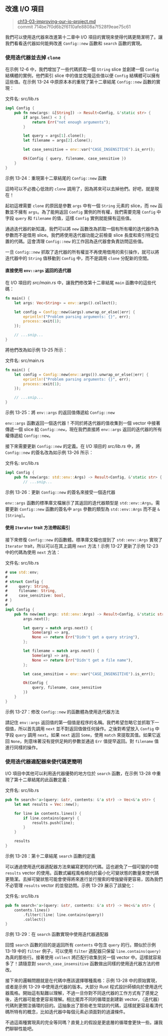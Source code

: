 ## 改進 I/O 項目

> [ch13-03-improving-our-io-project.md](https://github.com/rust-lang/book/blob/master/second-edition/src/ch13-03-improving-our-io-project.md)
> <br>
> commit 714be7f0d6b2f6110afe8808a7f528f9eae75c61

我們可以使用迭代器來改進第十二章中 I/O 項目的實現來使得代碼更簡潔明了。讓我們看看迭代器如何能夠改進 `Config::new` 函數和 `search` 函數的實現。

### 使用迭代器並去掉 `clone`

在示例 12-6 中，我們增加了一些代碼抓取一個 `String` slice 並創建一個 `Config` 結構體的實例，他們索引 slice 中的值並克隆這些值以便 `Config` 結構體可以擁有這些值。在示例 13-24 中原原本本的重現了第十二章結尾 `Config::new` 函數的實現：

<span class="filename">文件名: src/lib.rs</span>

```rust
impl Config {
    pub fn new(args: &[String]) -> Result<Config, &'static str> {
        if args.len() < 3 {
            return Err("not enough arguments");
        }

        let query = args[1].clone();
        let filename = args[2].clone();

        let case_sensitive = env::var("CASE_INSENSITIVE").is_err();

        Ok(Config { query, filename, case_sensitive })
    }
}
```

<span class="caption">示例 13-24：重現第十二章結尾的 `Config::new` 函數</span>

這時可以不必擔心低效的 `clone` 調用了，因為將來可以去掉他們。好吧，就是現在！

起初這裡需要 `clone` 的原因是參數 `args` 中有一個 `String` 元素的 slice，而 `new` 函數並不擁有 `args`。為了能夠返回 `Config` 實例的所有權，我們需要克隆 `Config` 中字段 `query` 和 `filename` 的值，這樣 `Config` 實例就能擁有這些值。

通過迭代器的新知識，我們可以將 `new` 函數改為抓取一個有所有權的迭代器作為參數而不是借用 slice。我們將使用迭代器功能之前檢查 slice 長度和索引特定位置的代碼。這會清理 `Config::new` 的工作因為迭代器會負責訪問這些值。

一旦 `Config::new` 抓取了迭代器的所有權並不再使用借用的索引操作，就可以將迭代器中的 `String` 值移動到 `Config` 中，而不是調用 `clone` 分配新的空間。

#### 直接使用 `env::args` 返回的迭代器

在 I/O 項目的 *src/main.rs* 中，讓我們修改第十二章結尾 `main` 函數中的這些代碼：

```rust
fn main() {
    let args: Vec<String> = env::args().collect();

    let config = Config::new(&args).unwrap_or_else(|err| {
        eprintln!("Problem parsing arguments: {}", err);
        process::exit(1);
    });

    // ...snip...
}
```

將他們改為如示例 13-25 所示：

<span class="filename">文件名: src/main.rs</span>

```rust
fn main() {
    let config = Config::new(env::args()).unwrap_or_else(|err| {
        eprintln!("Problem parsing arguments: {}", err);
        process::exit(1);
    });

    // ...snip...
}
```

<span class="caption">示例 13-25：將 `env::args` 的返回值傳遞給 `Config::new`</span>

`env::args` 函數返回一個迭代器！不同於將迭代器的值收集到一個 vector 中接著傳遞一個 slice 給 `Config::new`，現在我們直接將 `env::args` 返回的迭代器的所有權傳遞給 `Config::new`。

接下來需要更新 `Config::new` 的定義。在 I/O 項目的 *src/lib.rs* 中，將 `Config::new` 的簽名改為如示例 13-26 所示：

<span class="filename">文件名: src/lib.rs</span>

```rust
impl Config {
    pub fn new(args: std::env::Args) -> Result<Config, &'static str> {
        // ...snip...
```

<span class="caption">示例 13-26：更新 `Config::new` 的簽名來接受一個迭代器</span>

`env::args` 函數的標準庫文檔展示了其返回的迭代器類型是 `std::env::Args`。需要更新 `Config::new` 函數的簽名中 `args` 參數的類型為 `std::env::Args` 而不是 `&[String]`。

#### 使用 `Iterator` trait 方法帶起索引

接下來修復 `Config::new` 的函數體。標準庫文檔也提到了 `std::env::Args` 實現了 `Iterator` trait，所以可以在其上調用 `next` 方法！示例 13-27 更新了示例 12-23 中的代碼為使用 `next` 方法：

<span class="filename">文件名: src/lib.rs</span>

```rust
# use std::env;
#
# struct Config {
#     query: String,
#     filename: String,
#     case_sensitive: bool,
# }
#
impl Config {
    pub fn new(mut args: std::env::Args) -> Result<Config, &'static str> {
    	args.next();

        let query = match args.next() {
            Some(arg) => arg,
            None => return Err("Didn't get a query string"),
        };

        let filename = match args.next() {
            Some(arg) => arg,
            None => return Err("Didn't get a file name"),
        };

        let case_sensitive = env::var("CASE_INSENSITIVE").is_err();

        Ok(Config {
            query, filename, case_sensitive
        })
    }
}
```

<span class="caption">示例 13-27：修改 `Config::new` 的函數體為使用迭代器方法</span>

請記住 `env::args` 返回值的第一個值是程序的名稱。我們希望忽略它並抓取下一個值，所以首先調用 `next` 並不對返回值做任何操作。之後對希望放入 `Config` 中字段 `query` 調用 `next`。如果 `next` 返回 `Some`，使用 `match` 來提取其值。如果它返回 `None`，則意味著沒有提供足夠的參數並通過 `Err` 值提早返回。對 `filename` 值進行同樣的操作。

### 使用迭代器適配器來使代碼更簡明

I/O 項目中其他可以利用迭代器優勢的地方位於 `search` 函數，在示例 13-28 中重現了第十二章結尾的此函數定義：

<span class="filename">文件名: src/lib.rs</span>

```rust
pub fn search<'a>(query: &str, contents: &'a str) -> Vec<&'a str> {
    let mut results = Vec::new();

    for line in contents.lines() {
        if line.contains(query) {
            results.push(line);
        }
    }

    results
}
```

<span class="caption">示例 13-28：第十二章結尾 `search` 函數的定義</span>

可以通過使用迭代器適配器方法來編寫更短的代碼。這也避免了一個可變的中間 `results` vector 的使用。函數式編程風格傾向於最小化可變狀態的數量來使代碼更簡潔。去掉可變狀態可能會使得將來進行並行搜索的增強變得更容易，因為我們不必管理 `results` vector 的並發訪問。示例 13-29 展示了該變化：

<span class="filename">文件名: src/lib.rs</span>

```rust
pub fn search<'a>(query: &str, contents: &'a str) -> Vec<&'a str> {
    contents.lines()
        .filter(|line| line.contains(query))
        .collect()
}
```

<span class="caption">示例 13-29：在 `search` 函數實現中使用迭代器適配器</span>

回憶 `search` 函數的目的是返回所有 `contents` 中包含 `query` 的行。類似於示例 13-19 中的 `filter` 例子，可以使用 `filter` 適配器只保留 `line.contains(query)` 為真的那些行。接著使用 `collect` 將匹配行收集到另一個 vector 中。這樣就容易多了！請隨意對 `search_case_insensitive` 函數做出同樣的使用迭代器方法的修改。

接下來的邏輯問題就是在代碼中應該選擇哪種風格：示例 13-28 中的原始實現，或者是示例 13-29 中使用迭代器的版本。大部分 Rust 程式設計師傾向於使用迭代器風格。開始這有點難以理解，不過一旦你對不同迭代器的工作方式有了感覺之後，迭代器可能會更容易理解。相比擺弄不同的循環並創建新 vector，（迭代器）代碼則更關注循環的目的。這抽象出了那些老生常談的代碼，這樣就更容易看清代碼所特有的概念，比如迭代器中每個元素必須面對的過濾條件。

不過這兩種實現真的完全等同嗎？直覺上的假設是更底層的循環會更快一些。讓我們聊聊性能吧。